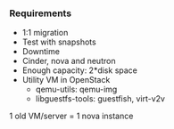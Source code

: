 ---
---
### Requirements
- 1:1 migration
- Test with snapshots
- Downtime
- Cinder, nova and neutron
- Enough capacity: 2*disk space
- Utility VM in OpenStack
  - qemu-utils: qemu-img
  - libguestfs-tools: guestfish, virt-v2v
<!--
In most cases it is possible to consolidate legacy VMs into your Openstack cloud. Here you’ll learn how to do it for Windows and Linux VMs step by step. For example: what tools to use, how to automate the driver injection, and how to handle the network config.
-->

<aside class="notes">
  1 old VM/server = 1 nova instance

</aside>
